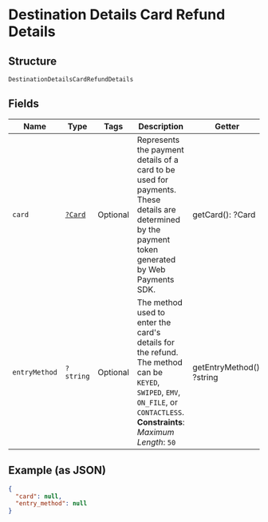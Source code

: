 
# Destination Details Card Refund Details

## Structure

`DestinationDetailsCardRefundDetails`

## Fields

| Name | Type | Tags | Description | Getter | Setter |
|  --- | --- | --- | --- | --- | --- |
| `card` | [`?Card`](../../doc/models/card.md) | Optional | Represents the payment details of a card to be used for payments. These<br>details are determined by the payment token generated by Web Payments SDK. | getCard(): ?Card | setCard(?Card card): void |
| `entryMethod` | `?string` | Optional | The method used to enter the card's details for the refund. The method can be<br>`KEYED`, `SWIPED`, `EMV`, `ON_FILE`, or `CONTACTLESS`.<br>**Constraints**: *Maximum Length*: `50` | getEntryMethod(): ?string | setEntryMethod(?string entryMethod): void |

## Example (as JSON)

```json
{
  "card": null,
  "entry_method": null
}
```

